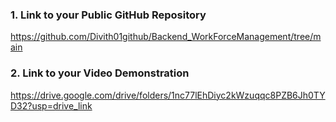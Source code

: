 
### 1. Link to your Public GitHub Repository
https://github.com/Divith01github/Backend_WorkForceManagement/tree/main

### 2. Link to your Video Demonstration
https://drive.google.com/drive/folders/1nc77lEhDiyc2kWzuqqc8PZB6Jh0TYD32?usp=drive_link
